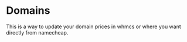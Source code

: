 # Domains

This is a way to update your domain prices in whmcs or where you want directly from namecheap.
